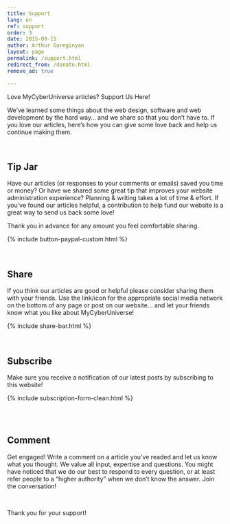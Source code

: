 ```yaml
---
title: Support
lang: en
ref: support
order: 3
date: 2015-09-15
author: Arthur Gareginyan
layout: page
permalink: /support.html
redirect_from: /donate.html
remove_ad: true

---
```


Love MyCyberUniverse articles? Support Us Here!

We’ve learned some things about the web design, software and web development by the hard way… and we share so that you don’t have to. If you love our articles, here’s how you can give some love back and help us continue making them.

<br>

## Tip Jar

Have our articles (or responses to your comments or emails) saved you time or money?  Or have we shared some great tip that improves your website administration experience? Planning & writing takes a lot of time & effort. If you’ve found our articles helpful, a contribution to help fund our website is a great way to send us back some love!

Thank you in advance for any amount you feel comfortable sharing.

{% include button-paypal-custom.html %}

<br>

## Share

If you think our articles are good or helpful please consider sharing them with your friends. Use the link/icon for the appropriate social media network on the bottom of any page or post on our website… and let your friends know what you like about MyCyberUniverse!

{% include share-bar.html %}

<br>

## Subscribe

Make sure you receive a notification of our latest posts by subscribing to this website!

{% include subscription-form-clean.html %}

<br>
<br>

## Comment

Get engaged!  Write a comment on a article you’ve readed and let us know what you thought. We value all input, expertise and questions. You might have noticed that we do our best to respond to every question, or at least refer people to a “higher authority” when we don’t know the answer. Join the conversation!

<br>

Thank you for your support!
